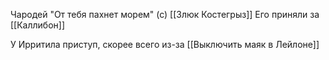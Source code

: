 Чародей
"От тебя пахнет морем" (с) [[Злюк Костегрыз]]
Его приняли за [[Каллибон]]

У Ирритила приступ, скорее всего из-за [[Выключить маяк в Лейлоне]]